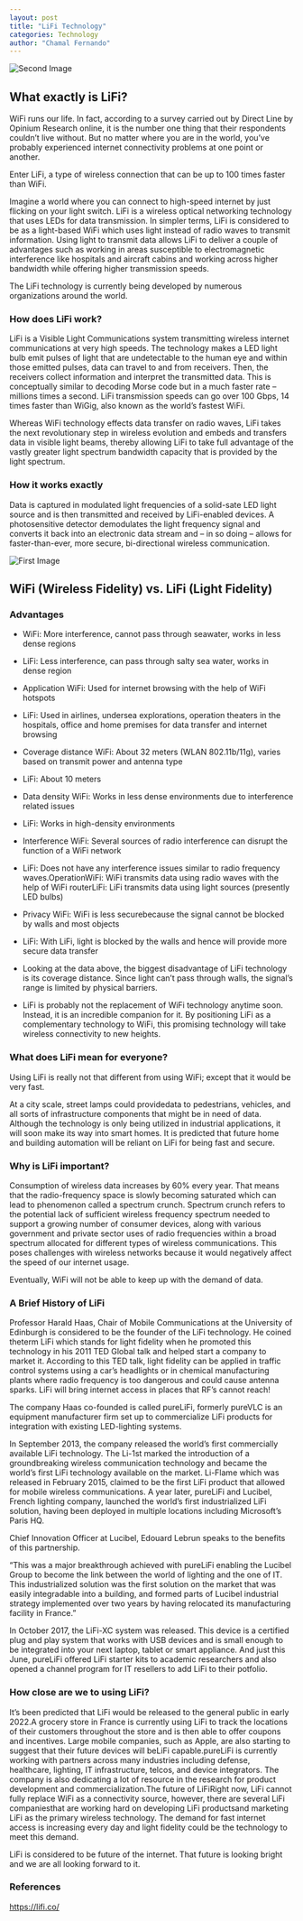 ```yaml
---
layout: post
title: "LiFi Technology"
categories: Technology
author: "Chamal Fernando"
---
```


![Second Image](https://github.com/aviorsys/aviorsys.github.io/raw/master/images/lifinew.JPG)

## What exactly is LiFi?

WiFi runs our life. In fact, according to a survey carried out by Direct Line by Opinium Research
online, it is the number one thing that their respondents couldn’t live without. But no matter
where you are in the world, you’ve probably experienced internet connectivity problems at one
point or another.

Enter LiFi, a type of wireless connection that can be up to 100 times faster than WiFi.

Imagine a world where you can connect to high-speed internet by just flicking on your light
switch. LiFi is a wireless optical networking technology that uses LEDs for data transmission. In
simpler terms, LiFi is considered to be as a light-based WiFi which uses light instead of radio
waves to transmit information. Using light to transmit data allows LiFi to deliver a couple of
advantages such as working in areas susceptible to electromagnetic interference like hospitals
and aircraft cabins and working across higher bandwidth while offering higher transmission
speeds.

The LiFi technology is currently being developed by numerous organizations around the world.

### How does LiFi work?

LiFi is a Visible Light Communications system transmitting wireless internet communications at very high
speeds. The technology makes a LED light bulb emit pulses of light that are undetectable to the human
eye and within those emitted pulses, data can travel to and from receivers. Then, the receivers collect
information and interpret the transmitted data. This is conceptually similar to decoding Morse code but
in a much faster rate – millions times a second. LiFi transmission speeds can go over 100 Gbps, 14 times
faster than WiGig, also known as the world’s fastest WiFi.

Whereas WiFi technology effects data transfer on radio waves, LiFi takes the next revolutionary step in
wireless evolution and embeds and transfers data in visible light beams, thereby allowing LiFi to take full
advantage of the vastly greater light spectrum bandwidth capacity that is provided by the light
spectrum.

### How it works exactly

Data is captured in modulated light frequencies of a solid-sate LED light source and is then transmitted
and received by LiFi-enabled devices. A photosensitive detector demodulates the light frequency signal
and converts it back into an electronic data stream and – in so doing – allows for faster-than-ever, more
secure, bi-directional wireless communication.

![First Image](https://github.com/aviorsys/aviorsys.github.io/raw/master/images/lifi.JPG)

## WiFi (Wireless Fidelity) vs. LiFi (Light Fidelity)

### Advantages

- WiFi: More interference, cannot pass through seawater, works in less dense regions

- LiFi: Less interference, can pass through salty sea water, works in dense region

- Application
WiFi: Used for internet browsing with the help of WiFi hotspots

- LiFi: Used in airlines, undersea explorations, operation theaters in the hospitals, office and home premises for data transfer and internet browsing

- Coverage distance
WiFi: About 32 meters (WLAN 802.11b/11g), varies based on transmit power and antenna type

- LiFi: About 10 meters

- Data density
WiFi: Works in less dense environments due to interference related issues

- LiFi: Works in high-density environments

- Interference
WiFi: Several sources of radio interference can disrupt the function of a WiFi network

- LiFi: Does not have any interference issues similar to radio frequency waves.OperationWiFi: WiFi transmits data using radio waves with the help of WiFi routerLiFi: LiFi transmits data using light sources (presently LED bulbs)

- Privacy
WiFi: WiFi is less securebecause the signal cannot be blocked by walls and most objects

- LiFi: With LiFi, light is blocked by the walls and hence will provide more secure data transfer

- Looking at the data above, the biggest disadvantage of LiFi technology is its coverage distance. Since light can’t pass through walls, the signal’s range is limited by physical barriers.

- LiFi is probably not the replacement of WiFi technology anytime soon. Instead, it is an incredible companion for it. By positioning LiFi as a complementary technology to WiFi, this promising technology will take wireless connectivity to new heights.


### What does LiFi mean for everyone?

Using LiFi is really not that different from using WiFi; except that it would be very fast.

At a city scale, street lamps could providedata to pedestrians, vehicles, and all sorts of infrastructure components that might be in need of data. Although the technology is only being utilized in industrial applications, it will soon make its way into smart homes. It is predicted that future home and building automation will be reliant on LiFi for being fast and secure.

### Why is LiFi important?

Consumption of wireless data increases by 60% every year. That means that the radio-frequency space is slowly becoming saturated which can lead to phenomenon called a spectrum crunch. Spectrum crunch refers to the potential lack of sufficient wireless frequency spectrum needed to support a growing number of consumer devices, along with various government and private sector uses of radio frequencies within a broad spectrum allocated for different types of wireless communications. This poses challenges with wireless networks because it would negatively affect the speed of our internet usage.

Eventually, WiFi will not be able to keep up with the demand of data.

### A Brief History of LiFi

Professor Harald Haas, Chair of Mobile Communications at the University of Edinburgh is considered to be the founder of the LiFi technology. He coined theterm LiFi which stands for light fidelity when he promoted this technology in his 2011 TED Global talk and helped start a company to market it. According to this TED talk, light fidelity can be applied in traffic control systems using a car’s headlights or in chemical manufacturing plants where radio frequency is too dangerous and could cause antenna sparks. LiFi will bring internet access in places that RF’s cannot reach!

The company Haas co-founded is called pureLiFi, formerly pureVLC is an equipment manufacturer firm set up to commercialize LiFi products for integration with existing LED-lighting systems.

In September 2013, the company released the world’s first commercially available LiFi technology. The Li-1st marked the introduction of a groundbreaking wireless communication technology and became the world’s first LiFi technology available on the market. Li-Flame which was released in February 2015, claimed to be the first LiFi product that allowed for mobile wireless communications. A year later, pureLiFi and Lucibel, French lighting company, launched the world’s first industrialized LiFi solution, having been deployed in multiple locations including Microsoft’s Paris HQ.

Chief Innovation Officer at Lucibel, Edouard Lebrun speaks to the benefits of this partnership.

“This was a major breakthrough achieved with pureLiFi enabling the Lucibel Group to become the link between the world of lighting and the one of IT. This industrialized solution was the first solution on the market that was easily integradable into a building, and formed parts of Lucibel industrial strategy implemented over two years by having relocated its manufacturing facility in France.”

In October 2017, the LiFi-XC system was released. This device is a certified plug and play system that works with USB devices and is small enough to be integrated into your next laptop, tablet or smart appliance. And just this June, pureLiFi offered LiFi starter kits to academic researchers and also opened a channel program for IT resellers to add LiFi to their potfolio.

### How close are we to using LiFi?

It’s been predicted that LiFi would be released to the general public in early 2022.A grocery store in France is currently using LiFi to track the locations of their customers throughout the store and is then able to offer coupons and incentives. Large mobile companies, such as Apple, are also starting to suggest that their future devices will beLiFi capable.pureLiFi is currently working with partners across many industries including defense, healthcare, lighting, IT infrastructure, telcos, and device integrators. The company is also dedicating a lot of resource in the research for product development and commercialization.The future of LiFiRight now, LiFi cannot fully replace WiFi as a connectivity source, however, there are several LiFi companiesthat are working hard on developing LiFi productsand marketing LiFi as the primary wireless technology. The demand for fast internet access is increasing every day and light fidelity could be the technology to meet this demand.

LiFi is considered to be future of the internet. That future is looking bright and we are all looking forward to it.

### References

<https://lifi.co/>